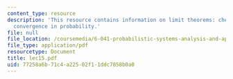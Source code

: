 ```yaml
---
content_type: resource
description: 'This resource contains information on limit theorems: chebyshev inequality,
  convergence in probability.'
file: null
file_location: /coursemedia/6-041-probabilistic-systems-analysis-and-applied-probability-spring-2006/77258a6b71c4a22502f11ddc7858b0a0_lec15.pdf
file_type: application/pdf
resourcetype: Document
title: lec15.pdf
uid: 77258a6b-71c4-a225-02f1-1ddc7858b0a0
---
```

